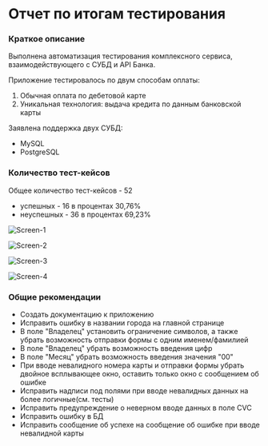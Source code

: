 
# Отчет по итогам тестирования

### Краткое описание

Выполнена автоматизация тестирования комплексного сервиса, взаимодействующего с СУБД и API Банка.

Приложение тестировалось по двум способам оплаты:
1. Обычная оплата по дебетовой карте
1. Уникальная технология: выдача кредита по данным банковской карты

Заявлена поддержка двух СУБД:
* MySQL
* PostgreSQL

### Количество тест-кейсов

Общее количество тест-кейсов - 52 

* успешных - 16 в процентах 30,76%
* неуспешных - 36 в процентах 69,23%

![Screen-1](https://github.com/user-attachments/assets/f95c753c-24f4-45b4-8505-588859ad2c34)

![Screen-2](https://github.com/user-attachments/assets/c7035eb0-ee8d-4499-8e92-bfd5b682c7a8)

![Screen-3](https://github.com/user-attachments/assets/d1773527-abe4-475c-a25c-25da153689bb)

![Screen-4](https://github.com/user-attachments/assets/fe7926f0-d2ee-4efa-8219-c467ed681699)



### Общие рекомендации
- Создать документацию к приложению 
- Исправить ошибку в названии города на главной странице
- В поле "Владелец" установить ограничение символов, а также убрать возможность отправки формы с одним именем/фамилией
- В поле "Владелец" убрать возможность введения цифр
- В поле "Месяц" убрать возможность введения значения "00"
- При вводе невалидного номера карты и отправки формы убрать двойное всплывающее окно, оставить только окно с сообщением об ошибке
- Исправить надписи под полями при вводе невалидных данных на более логичные(см. тесты)
- Исправить предупреждение о неверном вводе данных в поле CVC
- Исправить ошибку в БД 
- Исправить сообщение об успехе на сообщение об ошибке при вводе невалидной карты 



